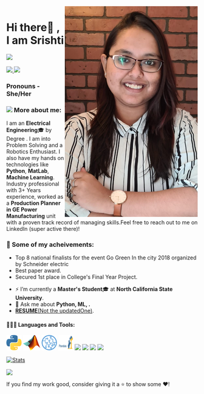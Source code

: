 
<img align='right' src='EntryPic.png' width='350", height = "200"'>

# Hi there👋 , I am Srishti
  
  [<img src="https://img.icons8.com/color/48/000000/linkedin.png" width="3.5%"/>](https://www.linkedin.com/in/srishti-choudhury-6b6064132/)
  <!-- [<img src="https://img.icons8.com/bubbles/50/4a90e2/domain.png" width="3.5%"/>]() -->
  <a href="srishtigrad95@gmail.com"> <img src="https://img.icons8.com/fluent/48/000000/gmail.png" width="3.5%"/> </a>
  [<img src="https://img.icons8.com/fluent/48/4a90e2/github.png" width="3.5%"/>](https://github.com/srishti1709)
  <!-- [<img src="https://upload.wikimedia.org/wikipedia/commons/1/19/LeetCode_logo_black.png" width="3.5%"/>](https://leetcode.com/shubhamverma2604/) -->
 
  
  
### Pronouns - She/Her 
  
### <img src="https://img.icons8.com/emoji/48/000000/man-technologyst.png"/> More about me:
  
I am an **Electrical Engineering**:mortar_board: by Degree . I am into Problem Solving and a Robotics Enthusiast. I also have my hands on technologies like <b>Python</b>, <b>MatLab</b>, <b>Machine Learning</b>. Industry professional with 3+ Years experience, worked as a **Production Planner in GE Power Manufacturing** unit with a proven track record of managing skills.Feel free to reach out to me on LinkedIn (super active there)!
  
### :1st_place_medal: Some of my acheivements:

* Top 8 national finalists for the event Go Green In the city 2018 organized by Schneider electric
* Best paper award.
* Secured 1st place in College's Final Year Project.

- ⚡ I’m currently a **Master's Student**:mortar_board: at **North California State University**. 
- 💬 Ask me about <b>Python, ML, .</b>
- <a href = "" target="_blank"><b>RESUME</b>(Not the updatedOne)</a>.
  
#### 👨🏻‍💻 Languages and Tools: <br />
<code><img height="40" src="/python.png"></code>
<code><img height="40" src="/Matlab.png"></code>
<code><img height="40" src="/ML.png"></code>
<code><img height="40" src="/pandas.png"></code>
<code><img height="40" src="/images/Tensorflow.svg"></code>
<code><img height="40" src="/images/nlp.jpg"></code>
<code><img height="40" src="/images/openCV.png"></code>
<code><img height="40" src="/images/computerVision.png"></code>


  
  [![Stats](https://github-readme-stats.vercel.app/api?username=srishti1709&show_icons=true&theme=radical)](https://github-readme-stats.vercel.app/api?username=srishti1709&show_icons=true&theme=radical)&nbsp; &nbsp; &nbsp; &nbsp; &nbsp; &nbsp; &nbsp; &nbsp; &nbsp; &nbsp; 
  
  
  <img height=175 align="center" src="https://github-readme-stats.vercel.app/api/top-langs/?username=srishti1709&hide=c%23,powershell,java&title_color=2aa889&text_color=99d1ce&icon_color=2bbc8a&bg_color=0c1014&langs_count=8&layout=compact" />
  

 If you find my work good, consider giving it a ⭐ to show some ❤️!
